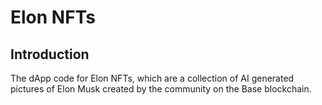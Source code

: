# Elon NFTs

## Introduction

The dApp code for Elon NFTs, which are a collection of AI generated pictures of Elon Musk created by the community on the Base blockchain.
